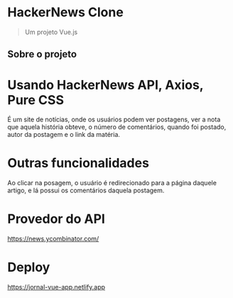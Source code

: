 # HackerNews Clone

> Um projeto Vue.js

## Sobre o projeto

# Usando HackerNews API, Axios, Pure CSS 

É um site de notícias, onde os usuários podem ver postagens,
ver a nota que aquela história obteve, o número de comentários, quando foi postado,
autor da postagem e o link da matéria.

# Outras funcionalidades
Ao clicar na posagem, o usuário é redirecionado para a página daquele artigo,
e lá possui os comentários daquela postagem.

# Provedor do API
https://news.ycombinator.com/

# Deploy
https://jornal-vue-app.netlify.app
